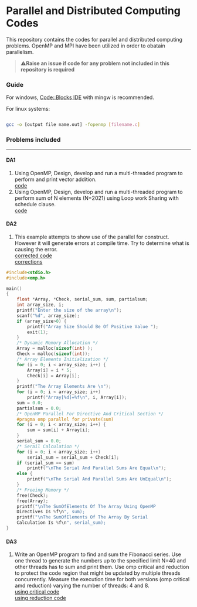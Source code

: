 <h1>Parallel and Distributed Computing Codes</h1>

<p>This repository contains the codes for parallel and distributed computing problems. OpenMP and MPI have been utilized in order to obatain parallelism.</p>

> ⚠️**Raise an issue if code for any problem not included in this repository is required**

<h3>Guide</h3>

For windows, [Code::Blocks IDE](https://www.codeblocks.org/downloads/binaries/) with mingw is recommended.

For linux systems:

```bash

gcc -o [output file name.out] -fopenmp [filename.c]

```

<h3>Problems included</h4>
<hr>

<h4>DA1</h4>

1. Using OpenMP, Design, develop and run a multi-threaded program to perform and print vector addition. <br>[code](./DA1/da1q1.c)
2. Using OpenMP, Design, develop and run a multi-threaded program to perform sum of N elements (N=2021) using Loop work Sharing with schedule clause. <br>[code](./DA1/da1q2.c)

<h4>DA2</h4>

1.  This example attempts to show use of the parallel for construct. However it will generate errors at compile time. Try to determine what is causing the error. <br>[corrected code](./DA2/correction1.c) <br> [corrections](./DA2/corrections1.txt)

```c
#include<stdio.h>
#include<omp.h>

main()
{
    float *Array, *Check, serial_sum, sum, partialsum;
    int array_size, i;
    printf("Enter the size of the array\n");
    scanf("%d", array_size);
    if (array_size>0) {
        printf("Array Size Should Be Of Positive Value ");
        exit(1);
    }
    /* Dynamic Memory Allocation */
    Array = malloc(sizeof(int) );
    Check = malloc(sizeof(int));
    /* Array Elements Initialization */
    for (i = 0; i < array_size; i++) {
        Array[i] = i * 5;
        Check[i] = Array[i];
    }
    printf("The Array Elements Are \n");
    for (i = 0; i < array_size; i++)
        printf("Array[%d]=%f\n", i, Array[i]);
    sum = 0.0;
    partialsum = 0.0;
    /* OpenMP Parallel For Directive And Critical Section */
    #pragma omp parallel for private(sum)
    for (i = 0; i < array_size; i++) {
        sum = sum[i] + Array[i];
    }
    serial_sum = 0.0;
    /* Serail Calculation */
    for (i = 0; i < array_size; i++)
        serial_sum = serial_sum + Check[i];
    if (serial_sum == sum)
        printf("\nThe Serial And Parallel Sums Are Equal\n");
    else {
        printf("\nThe Serial And Parallel Sums Are UnEqual\n");
    }
    /* Freeing Memory */
    free(Check);
    free(Array);
    printf("\nThe SumOfElements Of The Array Using OpenMP
    Directives Is %f\n", sum);
    printf("\nThe SumOfElements Of The Array By Serial
    Calculation Is %f\n", serial_sum);
}
```

<h4>DA3</h4>

1. Write an OpenMP program to find and sum the Fibonacci series. Use one thread to generate the numbers up to the specified limit N=40 and other threads has to sum and print them. Use omp critical and reduction to protect the code region that might be updated by multiple threads concurrently. Measure the execution time for both versions (omp critical amd reduction) varying the number of threads: 4 and 8. <br>[using critical code](./DA3/critical.c) <br>[using reduction code](./DA1/reduction.c)
